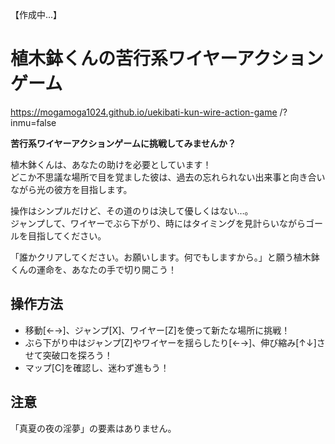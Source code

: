 【作成中…】

# 植木鉢くんの苦行系ワイヤーアクションゲーム

https://mogamoga1024.github.io/uekibati-kun-wire-action-game
/?inmu=false

**苦行系ワイヤーアクションゲームに挑戦してみませんか？**

植木鉢くんは、あなたの助けを必要としています！  
どこか不思議な場所で目を覚ました彼は、過去の忘れられない出来事と向き合いながら光の彼方を目指します。

操作はシンプルだけど、その道のりは決して優しくはない…。  
ジャンプして、ワイヤーでぶら下がり、時にはタイミングを見計らいながらゴールを目指してください。

「誰かクリアしてください。お願いします。何でもしますから。」と願う植木鉢くんの運命を、あなたの手で切り開こう！

## 操作方法
- 移動[←→]、ジャンプ[X]、ワイヤー[Z]を使って新たな場所に挑戦！
- ぶら下がり中はジャンプ[Z]やワイヤーを揺らしたり[←→]、伸び縮み[↑↓]させて突破口を探ろう！
- マップ[C]を確認し、迷わず進もう！

## 注意

「真夏の夜の淫夢」の要素はありません。

